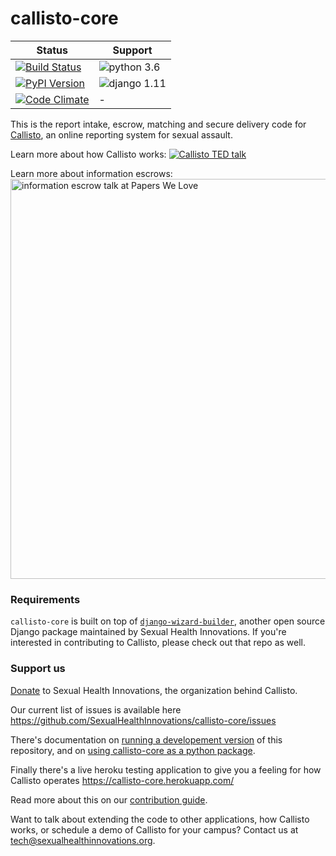 # callisto-core

| Status | Support |
| --- | --- |
| [![Build Status][build-image]][build-url] | ![python 3.6][python36] |
| [![PyPI Version][pypi-image]][pypi-url] | ![django 1.11][django111] |
| [![Code Climate][climate-image]][climate-url] | - |

[build-image]: https://travis-ci.org/SexualHealthInnovations/callisto-core.svg?branch=master
[build-url]: https://travis-ci.org/SexualHealthInnovations/callisto-core

[pypi-image]: https://img.shields.io/pypi/v/callisto-core.svg
[pypi-url]: https://pypi.python.org/pypi/callisto-core

[climate-image]:https://codeclimate.com/github/SexualHealthInnovations/callisto-core/badges/gpa.svg
[climate-url]:https://codeclimate.com/github/SexualHealthInnovations/callisto-core

[python36]: https://img.shields.io/badge/python-3.6-green.svg
[django111]: https://img.shields.io/badge/django-1.11-yellowgreen.svg

This is the report intake, escrow, matching and secure delivery code for [Callisto](https://www.projectcallisto.org), an online reporting system for sexual assault.

Learn more about how Callisto works:
<a href="https://www.ted.com/talks/jessica_ladd_the_reporting_system_that_sexual_assault_survivors_want?language=en" target="_blank"><img src="https://project-callisto.github.io/callisto_marketing/assets/img/ted-video-still.png" alt="Callisto TED talk"></a>

Learn more about information escrows:
<a href="https://www.youtube.com/watch?v=mYV6_OaZeEs" target="_blank"><img src="https://project-callisto.github.io/callisto_marketing/assets/img/pwl-video-still.png" alt="information escrow talk at Papers We Love" width="640"></a>

### Requirements
`callisto-core` is built on top of [`django-wizard-builder`](https://github.com/SexualHealthInnovations/django-wizard-builder), another open source Django package maintained by Sexual Health Innovations. If you're interested in contributing to Callisto, please check out that repo as well.

### Support us

[Donate](https://www.projectcallisto.org/donate/) to Sexual Health Innovations, the organization behind Callisto.

Our current list of issues is available here https://github.com/SexualHealthInnovations/callisto-core/issues

There's documentation on [running a developement version](https://github.com/SexualHealthInnovations/callisto-core/blob/master/docs/DEVELOPEMENT.md) of this repository, and on [using callisto-core as a python package](https://github.com/SexualHealthInnovations/callisto-core/blob/master/docs/USAGE.md).

Finally there's a live heroku testing application to give you a feeling for how Callisto operates https://callisto-core.herokuapp.com/

Read more about this on our [contribution guide](https://github.com/SexualHealthInnovations/callisto-core/blob/master/docs/CONTRIBUTING.md).

Want to talk about extending the code to other applications, how Callisto works, or schedule a demo of Callisto for your campus? Contact us at [tech@sexualhealthinnovations.org](mailto:tech@sexualhealthinnovations.org).
